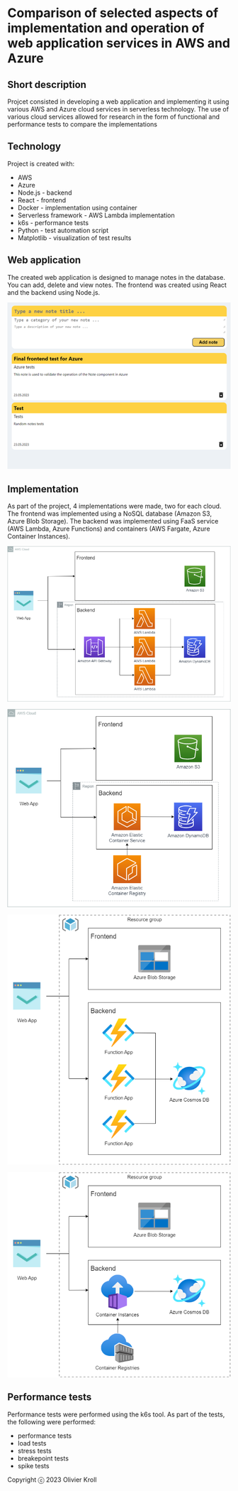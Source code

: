 # Comparison of selected aspects of implementation and operation of web application services in AWS and Azure

## Short description
Projcet consisted in developing a web application and implementing it using various AWS and Azure cloud services in serverless technology. The use of various cloud services allowed for research in the form of functional and performance tests to compare the implementations


## Technology
Project is created with:
* AWS
* Azure
* Node.js - backend
* React - frontend
* Docker - implementation using container
* Serverless framework - AWS Lambda implementation
* k6s - performance tests
* Python - test automation script
* Matplotlib - visualization of test results

## Web application
The created web application is designed to manage notes in the database. You can add, delete and view notes. The frontend was created using React and the backend using Node.js.

![WebApp](./Images/WebApp.png)

## Implementation
As part of the project, 4 implementations were made, two for each cloud. The frontend was implemented using a NoSQL database (Amazon S3, Azure Blob Storage). The backend was implemented using FaaS service (AWS Lambda, Azure Functions) and containers (AWS Fargate, Azure Container Instances).

![AWS Lambda](./Images/AWS_Lambda.png)

![AWS Fargate](./Images/AWS_Fargate.png)

![Azure Functions](./Images/Azure_Functions.png)

![Azure Functions](./Images/Azure_Container_Instances.png)


## Performance tests
Performance tests were performed using the k6s tool. As part of the tests, the following were performed:
* performance tests
* load tests
* stress tests
* breakepoint tests
* spike tests

Copyright ⓒ 2023 Olivier Kroll
